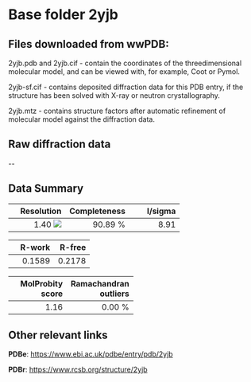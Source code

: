 # Base folder 2yjb

## Files downloaded from wwPDB:

2yjb.pdb and 2yjb.cif - contain the coordinates of the threedimensional molecular model, and can be viewed with, for example, Coot or Pymol.

2yjb-sf.cif - contains deposited diffraction data for this PDB entry, if the structure has been solved with X-ray or neutron crystallography.

2yjb.mtz - contains structure factors after automatic refinement of molecular model against the diffraction data.

## Raw diffraction data

--<br> 

## Data Summary
|   | Resolution | Completeness| I/sigma |
|---|-------------:|----------------:|--------------:|
|   |1.40 <img src="https://latex.codecogs.com/svg.latex?{\mbox{\normalfont\AA}}"/>|90.89 %|<img width=50/>8.91 |

|   | **R-work**| **R-free**   
|---|-------------:|----------------:|           
||0.1589|0.2178|

|   |**MolProbity<br>score**| **Ramachandran<br>outliers** 
|---|-------------:|----------------:|
||1.16|0.00 %|

## Other relevant links 
**PDBe**:  https://www.ebi.ac.uk/pdbe/entry/pdb/2yjb
 
**PDBr**: https://www.rcsb.org/structure/2yjb 

